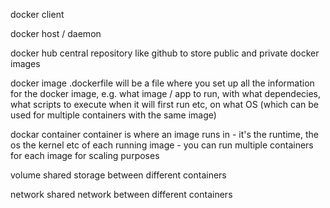 docker client

docker host / daemon

docker hub
central repository like github to store public and private docker images

docker image
.dockerfile will be a file where you set up all the information for the docker image, e.g. what image / app to run, with what dependecies, what scripts to execute when it will first run etc, on what OS (which can be used for multiple containers with the same image)

dockar container
container is where an image runs in - it's the runtime, the os the kernel etc of each running image - you can run multiple containers for each image for scaling purposes

volume
shared storage between different containers 

network
shared network between different containers
